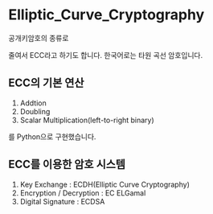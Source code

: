 # Elliptic_Curve_Cryptography

공개키암호의 종류로

줄여서 ECC라고 하기도 합니다. 한국어로는 타원 곡선 암호입니다.

## ECC의 기본 연산
1. Addtion
2. Doubling
3. Scalar Multiplication(left-to-right binary)

를 Python으로 구현했습니다.

## ECC를 이용한 암호 시스템
1. Key Exchange : ECDH(Elliptic Curve Cryptography)
2. Encryption / Decryption : EC ELGamal
3. Digital Signature : ECDSA
